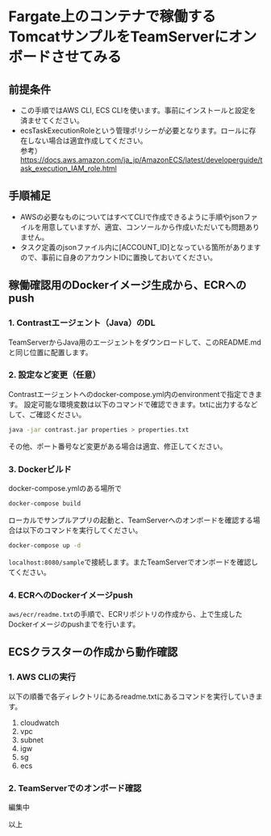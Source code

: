 # Fargate上のコンテナで稼働するTomcatサンプルをTeamServerにオンボードさせてみる

## 前提条件
- この手順ではAWS CLI, ECS CLIを使います。事前にインストールと設定を済ませてください。
- ecsTaskExecutionRoleという管理ポリシーが必要となります。ロールに存在しない場合は適宜作成してください。  
  参考） https://docs.aws.amazon.com/ja_jp/AmazonECS/latest/developerguide/task_execution_IAM_role.html
## 手順補足
- AWSの必要なものについてはすべてCLIで作成できるように手順やjsonファイルを用意していますが、適宜、コンソールから作成いただいても問題ありません。  
- タスク定義のjsonファイル内に[ACCOUNT_ID]となっている箇所がありますので、事前に自身のアカウントIDに置換しておいてください。

## 稼働確認用のDockerイメージ生成から、ECRへのpush

### 1. Contrastエージェント（Java）のDL
TeamServerからJava用のエージェントをダウンロードして、このREADME.mdと同じ位置に配置します。

### 2. 設定など変更（任意）
Contrastエージェントへのdocker-compose.yml内のenvironmentで指定できます。
設定可能な環境変数は以下のコマンドで確認できます。txtに出力するなどして、ご確認ください。
```bash
java -jar contrast.jar properties > properties.txt
```
その他、ポート番号など変更がある場合は適宜、修正してください。

### 3. Dockerビルド
docker-compose.ymlのある場所で  
```bash
docker-compose build
```  
ローカルでサンプルアプリの起動と、TeamServerへのオンボードを確認する場合は以下のコマンドを実行してください。
```bash
docker-compose up -d
```
`localhost:8080/sample`で接続します。またTeamServerでオンボードを確認してください。
### 4. ECRへのDockerイメージpush
```aws/ecr/readme.txt```の手順で、ECRリポジトリの作成から、上で生成したDockerイメージのpushまでを行います。

## ECSクラスターの作成から動作確認

### 1. AWS CLIの実行

以下の順番で各ディレクトリにあるreadme.txtにあるコマンドを実行していきます。

1. cloudwatch
2. vpc
3. subnet
4. igw
5. sg
6. ecs

### 2. TeamServerでのオンボード確認
編集中

以上

